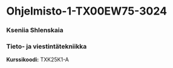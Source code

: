 # Ohjelmisto-1-TX00EW75-3024

### Kseniia Shlenskaia
### Tieto- ja viestintätekniikka
**Kurssikoodi:** TXK25K1-A
